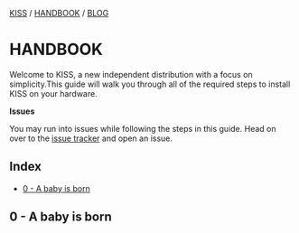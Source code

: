 [KISS](/) / [HANDBOOK](/handbook) / [BLOG](/posts)

# HANDBOOK

Welcome to KISS, a new independent distribution with a focus on simplicity.This guide will walk you through all of the required steps to install KISS on your hardware.

**Issues**

You may run into issues while following the steps in this guide. Head on over to the [issue tracker](https://github.com/kissx/packages/issues) and open an issue.

## Index

<!-- vim-markdown-toc GFM -->

* [0 - A baby is born](#0---a-baby-is-born)

<!-- vim-markdown-toc -->


## 0 - A baby is born

